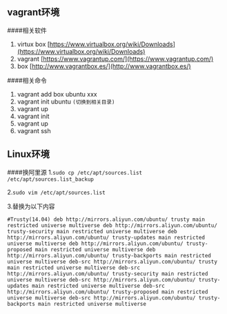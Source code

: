 ## vagrant环境
####相关软件
1. virtux box  [https://www.virtualbox.org/wiki/Downloads](https://www.virtualbox.org/wiki/Downloads)
2. vagrant  [https://www.vagrantup.com/](https://www.vagrantup.com/)
3. box  [http://www.vagrantbox.es/](http://www.vagrantbox.es/)

####相关命令
1. vagrant add box ubuntu xxx
2. vagrant init ubuntu `(切换到相关目录)`
3. vagrant up
4. vagrant init
5. vagrant up
6. vagrant ssh

## Linux环境
####换阿里源
1.`sudo cp /etc/apt/sources.list /etc/apt/sources.list_backup`

2.`sudo vim /etc/apt/sources.list`

3.替换为以下内容

`#Trusty(14.04)
deb http://mirrors.aliyun.com/ubuntu/ trusty main restricted universe multiverse
deb http://mirrors.aliyun.com/ubuntu/ trusty-security main restricted universe multiverse
deb http://mirrors.aliyun.com/ubuntu/ trusty-updates main restricted universe multiverse
deb http://mirrors.aliyun.com/ubuntu/ trusty-proposed main restricted universe multiverse
deb http://mirrors.aliyun.com/ubuntu/ trusty-backports main restricted universe multiverse
deb-src http://mirrors.aliyun.com/ubuntu/ trusty main restricted universe multiverse
deb-src http://mirrors.aliyun.com/ubuntu/ trusty-security main restricted universe multiverse
deb-src http://mirrors.aliyun.com/ubuntu/ trusty-updates main restricted universe multiverse
deb-src http://mirrors.aliyun.com/ubuntu/ trusty-proposed main restricted universe multiverse
deb-src http://mirrors.aliyun.com/ubuntu/ trusty-backports main restricted universe multiverse`
